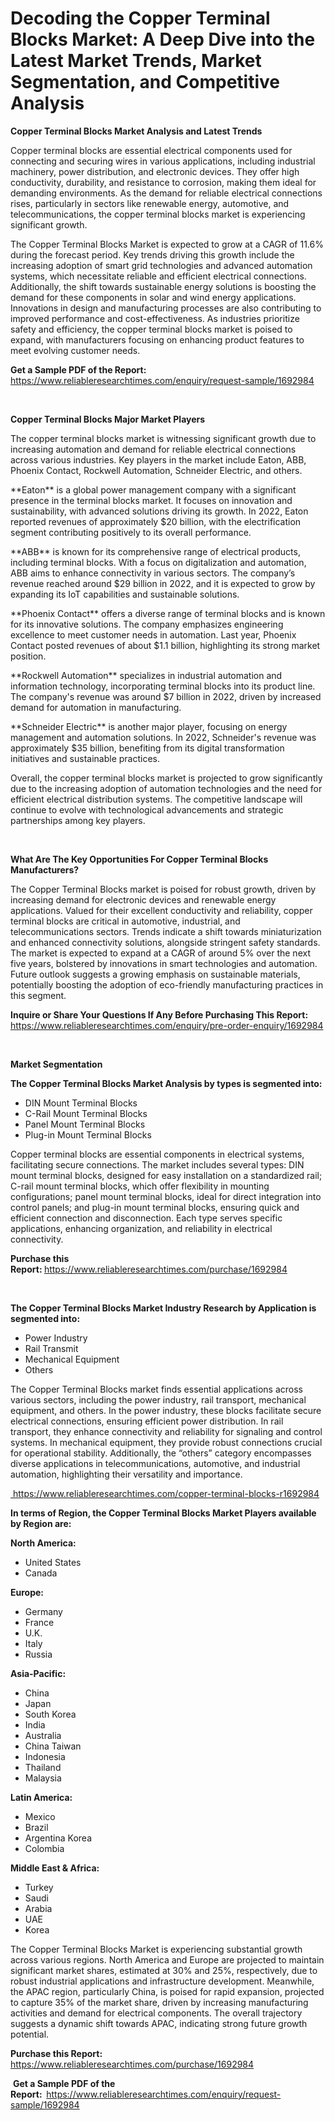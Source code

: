 <p><h1>Decoding the Copper Terminal Blocks Market: A Deep Dive into the Latest Market Trends, Market Segmentation, and Competitive Analysis</h1></p><p><strong>Copper Terminal Blocks Market Analysis and Latest Trends</strong></p>
<p><p>Copper terminal blocks are essential electrical components used for connecting and securing wires in various applications, including industrial machinery, power distribution, and electronic devices. They offer high conductivity, durability, and resistance to corrosion, making them ideal for demanding environments. As the demand for reliable electrical connections rises, particularly in sectors like renewable energy, automotive, and telecommunications, the copper terminal blocks market is experiencing significant growth.</p><p>The Copper Terminal Blocks Market is expected to grow at a CAGR of 11.6% during the forecast period. Key trends driving this growth include the increasing adoption of smart grid technologies and advanced automation systems, which necessitate reliable and efficient electrical connections. Additionally, the shift towards sustainable energy solutions is boosting the demand for these components in solar and wind energy applications. Innovations in design and manufacturing processes are also contributing to improved performance and cost-effectiveness. As industries prioritize safety and efficiency, the copper terminal blocks market is poised to expand, with manufacturers focusing on enhancing product features to meet evolving customer needs.</p></p>
<p><strong>Get a Sample PDF of the Report:&nbsp;</strong> <a href="https://www.reliableresearchtimes.com/enquiry/request-sample/1692984?utm_campaign=3081&utm_medium=2&utm_source=Github&utm_content=ia&utm_term=15042025&utm_id=copper-terminal-blocks">https://www.reliableresearchtimes.com/enquiry/request-sample/1692984</a></p>
<p>&nbsp;</p>
<p><strong>Copper Terminal Blocks Major Market Players</strong></p>
<p><p>The copper terminal blocks market is witnessing significant growth due to increasing automation and demand for reliable electrical connections across various industries. Key players in the market include Eaton, ABB, Phoenix Contact, Rockwell Automation, Schneider Electric, and others.</p><p>**Eaton** is a global power management company with a significant presence in the terminal blocks market. It focuses on innovation and sustainability, with advanced solutions driving its growth. In 2022, Eaton reported revenues of approximately $20 billion, with the electrification segment contributing positively to its overall performance.</p><p>**ABB** is known for its comprehensive range of electrical products, including terminal blocks. With a focus on digitalization and automation, ABB aims to enhance connectivity in various sectors. The company’s revenue reached around $29 billion in 2022, and it is expected to grow by expanding its IoT capabilities and sustainable solutions.</p><p>**Phoenix Contact** offers a diverse range of terminal blocks and is known for its innovative solutions. The company emphasizes engineering excellence to meet customer needs in automation. Last year, Phoenix Contact posted revenues of about $1.1 billion, highlighting its strong market position.</p><p>**Rockwell Automation** specializes in industrial automation and information technology, incorporating terminal blocks into its product line. The company's revenue was around $7 billion in 2022, driven by increased demand for automation in manufacturing.</p><p>**Schneider Electric** is another major player, focusing on energy management and automation solutions. In 2022, Schneider's revenue was approximately $35 billion, benefiting from its digital transformation initiatives and sustainable practices.</p><p>Overall, the copper terminal blocks market is projected to grow significantly due to the increasing adoption of automation technologies and the need for efficient electrical distribution systems. The competitive landscape will continue to evolve with technological advancements and strategic partnerships among key players.</p></p>
<p>&nbsp;</p>
<p><strong>What Are The Key Opportunities For Copper Terminal Blocks Manufacturers?</strong></p>
<p><p>The Copper Terminal Blocks market is poised for robust growth, driven by increasing demand for electronic devices and renewable energy applications. Valued for their excellent conductivity and reliability, copper terminal blocks are critical in automotive, industrial, and telecommunications sectors. Trends indicate a shift towards miniaturization and enhanced connectivity solutions, alongside stringent safety standards. The market is expected to expand at a CAGR of around 5% over the next five years, bolstered by innovations in smart technologies and automation. Future outlook suggests a growing emphasis on sustainable materials, potentially boosting the adoption of eco-friendly manufacturing practices in this segment.</p></p>
<p><strong>Inquire or Share Your Questions If Any Before Purchasing This Report:</strong> <a href="https://www.reliableresearchtimes.com/enquiry/pre-order-enquiry/1692984?utm_campaign=3081&utm_medium=2&utm_source=Github&utm_content=ia&utm_term=15042025&utm_id=copper-terminal-blocks">https://www.reliableresearchtimes.com/enquiry/pre-order-enquiry/1692984</a></p>
<p>&nbsp;</p>
<p><strong>Market Segmentation</strong></p>
<p><strong>The Copper Terminal Blocks Market Analysis by types is segmented into:</strong></p>
<p><ul><li>DIN Mount Terminal Blocks</li><li>C-Rail Mount Terminal Blocks</li><li>Panel Mount Terminal Blocks</li><li>Plug-in Mount Terminal Blocks</li></ul></p>
<p><p>Copper terminal blocks are essential components in electrical systems, facilitating secure connections. The market includes several types: DIN mount terminal blocks, designed for easy installation on a standardized rail; C-rail mount terminal blocks, which offer flexibility in mounting configurations; panel mount terminal blocks, ideal for direct integration into control panels; and plug-in mount terminal blocks, ensuring quick and efficient connection and disconnection. Each type serves specific applications, enhancing organization, and reliability in electrical connectivity.</p></p>
<p><strong>Purchase this Report:&nbsp;</strong><a href="https://www.reliableresearchtimes.com/purchase/1692984?utm_campaign=3081&utm_medium=2&utm_source=Github&utm_content=ia&utm_term=15042025&utm_id=copper-terminal-blocks">https://www.reliableresearchtimes.com/purchase/1692984</a></p>
<p>&nbsp;</p>
<p><strong>The Copper Terminal Blocks Market Industry Research by Application is segmented into:</strong></p>
<p><ul><li>Power Industry</li><li>Rail Transmit</li><li>Mechanical Equipment</li><li>Others</li></ul></p>
<p><p>The Copper Terminal Blocks market finds essential applications across various sectors, including the power industry, rail transport, mechanical equipment, and others. In the power industry, these blocks facilitate secure electrical connections, ensuring efficient power distribution. In rail transport, they enhance connectivity and reliability for signaling and control systems. In mechanical equipment, they provide robust connections crucial for operational stability. Additionally, the “others” category encompasses diverse applications in telecommunications, automotive, and industrial automation, highlighting their versatility and importance.</p></p>
<p><a href="https://www.reliableresearchtimes.com/copper-terminal-blocks-r1692984?utm_campaign=3081&utm_medium=2&utm_source=Github&utm_content=ia&utm_term=15042025&utm_id=copper-terminal-blocks">&nbsp;https://www.reliableresearchtimes.com/copper-terminal-blocks-r1692984</a></p>
<p><strong>In terms of Region, the Copper Terminal Blocks Market Players available by Region are:</strong></p>
<p>
    <p> <strong> North America: </strong>
        <ul>
            <li>United States</li>
            <li>Canada</li>
        </ul>
        </p> 
    <p> <strong> Europe: </strong>
        <ul>
            <li>Germany</li>
            <li>France</li>
            <li>U.K.</li>
            <li>Italy</li>
            <li>Russia</li>
        </ul>
        </p> 
    <p> <strong> Asia-Pacific: </strong>
        <ul>
            <li>China</li>
            <li>Japan</li>
            <li>South Korea</li>
            <li>India</li>
            <li>Australia</li>
            <li>China Taiwan</li>
            <li>Indonesia</li>
            <li>Thailand</li>
            <li>Malaysia</li>
        </ul>
        </p> 
    <p> <strong> Latin America: </strong>
        <ul>
            <li>Mexico</li>
            <li>Brazil</li>
            <li>Argentina Korea</li>
            <li>Colombia</li>
        </ul>
        </p> 
    <p> <strong> Middle East & Africa: </strong>
        <ul>
            <li>Turkey</li>
            <li>Saudi</li>
            <li>Arabia</li>
            <li>UAE</li>
            <li>Korea</li>
        </ul>
    </p>
    </p>
<p><p>The Copper Terminal Blocks Market is experiencing substantial growth across various regions. North America and Europe are projected to maintain significant market shares, estimated at 30% and 25%, respectively, due to robust industrial applications and infrastructure development. Meanwhile, the APAC region, particularly China, is poised for rapid expansion, projected to capture 35% of the market share, driven by increasing manufacturing activities and demand for electrical components. The overall trajectory suggests a dynamic shift towards APAC, indicating strong future growth potential.</p></p>
<p><strong>Purchase this Report: </strong><a href="https://www.reliableresearchtimes.com/purchase/1692984?utm_campaign=3081&utm_medium=2&utm_source=Github&utm_content=ia&utm_term=15042025&utm_id=copper-terminal-blocks">https://www.reliableresearchtimes.com/purchase/1692984</a></p>
<p>&nbsp;<strong>Get a Sample PDF of the Report:&nbsp;&nbsp;</strong><a href="https://www.reliableresearchtimes.com/enquiry/request-sample/1692984?utm_campaign=3081&utm_medium=2&utm_source=Github&utm_content=ia&utm_term=15042025&utm_id=copper-terminal-blocks">https://www.reliableresearchtimes.com/enquiry/request-sample/1692984</a></p>
<p><strong></strong></p>
<p><p></p><p></p><p></p></p>